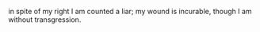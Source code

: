 in spite of my right I am counted a liar; my wound is incurable, though I am without transgression.
